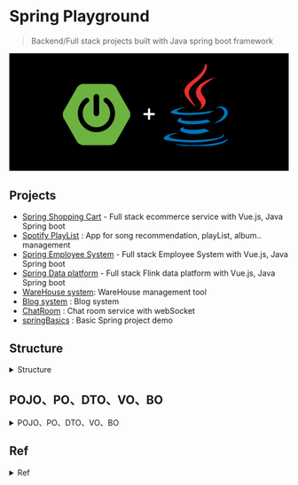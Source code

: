 # Spring Playground

> Backend/Full stack projects built with Java spring boot framework

<p align="center"><img src ="./doc/pic/springplayground.png"></p>


## Projects

- [Spring Shopping Cart](https://github.com/yennanliu/SpringPlayground/tree/main/ShoppingCart) - Full stack ecommerce service with Vue.js, Java Spring boot
- [Spotify PlayList](https://github.com/yennanliu/SpringPlayground/tree/main/springSpotifyPlayList) : App for song recommendation, playList, album.. management
- [Spring Employee System](https://github.com/yennanliu/SpringPlayground/tree/main/springEmployeeSystem) - Full stack Employee System with Vue.js, Java Spring boot
- [Spring Data platform](https://github.com/yennanliu/SpringPlayground/tree/main/SpringDataPlatform) - Full stack Flink data platform with Vue.js, Java Spring boot
- [WareHouse system](https://github.com/yennanliu/SpringPlayground/tree/main/springWarehouse): WareHouse management tool
- [Blog system](https://github.com/yennanliu/SpringPlayground/tree/main/springBootBlog) : Blog system
- [ChatRoom](https://github.com/yennanliu/SpringPlayground/tree/main/springChatRoom) : Chat room service with webSocket
- [springBasics](https://github.com/yennanliu/SpringPlayground/tree/main/projects_basic) : Basic Spring project demo



## Structure

<details>
<summary>Structure</summary>

```
# https://www.linkedin.com/posts/eczachly_softwareengineering-activity-6891156612426317824-iBfm

1. DAO (aka data access objects)
These files manage the connection with your database. They manage the CRUD operations.

2. Routes
These files manage HTTP and the networking layer of your server. The only logic here should be, request, response, and error handling of requests and responses.

3. Services
These files encapsulate the business logic of your application so you can use them in other areas of your application.

4. Middlewares
Middlewares usually sit in front of your API's routes. They do things like, logging, rate-limiting, etc. They are really critical to include for building a resilient, secure API.

5. Components
Components are pieces of the frontend that you want to reuse in multiple places. Imagine you built a fancy form component that you want to share among multiple pages.

6. Pages
Pages are the last piece of the puzzle and they're essentially other frontend components that are an amalgamation of components and services.
```

</details>


## POJO、PO、DTO、VO、BO

<details>
<summary>POJO、PO、DTO、VO、BO</summary>

- POJO (Plain Old Java Object)
	- 簡單並且純粹，POJO就是一個Java物件只包含自己的屬性(private)和提取或儲存這些屬性的method(get、set)，而其他的Object也是以POJO為基準開始延伸。

- PO (persistent object)
	- 因為ORM框架的誕生所以才有PO的概念，可以簡單地將它視為資料庫table對應的java物件，通常PO的名詞都會與使用hibernate相關

- DTO (Data Transfer Object)
	- 傳輸用的物件，假設今天我的程式像資料庫提取了PO資料物件，我必須將我的資料傳往其他系統或是服務時則可以用DTO進行再包裝，通常DTO的資訊都會比PO少，因為沒有必要將全部的資料傳輸出去。

- VO (value object)
	- 用於呈現時的資料包裝，並且將實體的資料(PO)抽象適合當前程式運作的物件，他可以很單純如同PO一樣對應資料庫的屬性，但他也可以包含多個PO組裝成一個較為複雜的資料物件。
	- 接收前端傳遞來的數據
	- 將後端處理完的數據, 封裝成前端需要的形式

- DAO (data access object)
	- 用於ORM(hibernate)將資料從資料庫提取的邏輯物件，其中邏輯主要包含如何提取資料庫的資料(SQL)並且將資料包裝成PO。

- BO (business object)
	- 用於業務層開發的物件，和PO和VO差別在於BO包含複雜的業務邏輯，而不再是單純的資料存取或儲存物件。

Ref
	- https://hackmd.io/@MonsterLee/HJyAdgRBB#:~:text=DTO%20(Data%20Transfer%20Object)&text=%E5%82%B3%E8%BC%B8%E7%94%A8%E7%9A%84%E7%89%A9%E4%BB%B6%EF%BC%8C%E5%81%87%E8%A8%AD,%E5%85%A8%E9%83%A8%E7%9A%84%E8%B3%87%E6%96%99%E5%82%B3%E8%BC%B8%E5%87%BA%E5%8E%BB%E3%80%82
	- https://youtu.be/L1hCZ9AumP0?t=485

<p align="center"><img src ="./doc/pic/DXO.png"></p>


</details>


## Ref

<details>
<summary>Ref</summary>

- Init
	- [Spring Boot Initializr](https://start.spring.io/)
- Projects
- [BE roadmap](https://roadmap.sh/backend)

</details>
